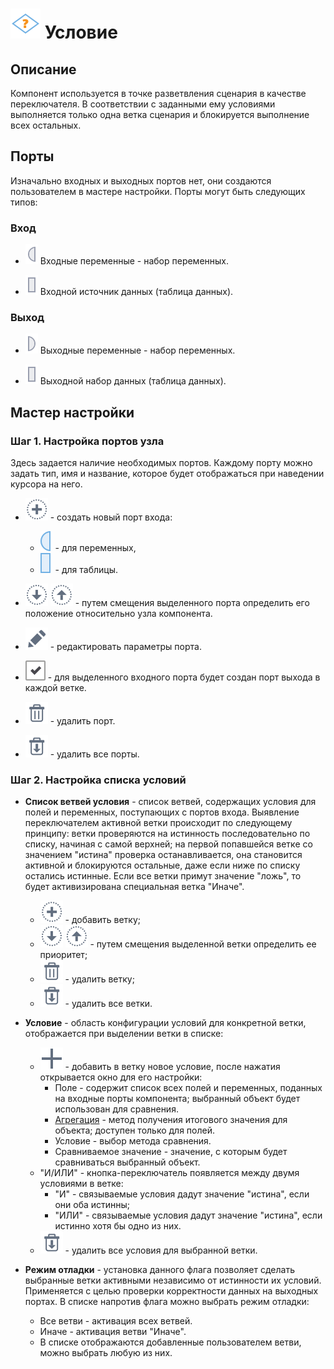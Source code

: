 # ![](../../media/app/icons/vendors/condition.svg) Условие

## Описание

Компонент используется в точке разветвления сценария в качестве переключателя. В соответствии с заданными ему условиями выполняется только одна ветка сценария и блокируется выполнение всех остальных.

## Порты

Изначально входных и выходных портов нет, они создаются пользователем в мастере настройки. Порты могут быть следующих типов:

### Вход

* ![](../../media/app/icons/ports/input-variable-inactive.svg) Входные переменные - набор переменных.

* ![](../../media/app/icons/ports/table-inactive.svg) Входной источник данных (таблица данных).

### Выход

* ![](../../media/app/icons/ports/output-variable-inactive.svg) Выходные переменные - набор переменных.

* ![](../../media/app/icons/ports/table-inactive.svg) Выходной набор данных (таблица данных).

## Мастер настройки

### Шаг 1. Настройка портов узла

Здесь задается наличие необходимых портов. Каждому порту можно задать тип, имя и название, которое будет отображаться при наведении курсора на него.

* ![](../../media/app/icons/toolbar-18/toolbar-18-27.svg) - создать новый порт входа:
  * ![](../../media/app/icons/ports/input-variable-hover.svg) - для переменных,
  * ![](../../media/app/icons/ports/table-hover.svg) - для таблицы.

* ![](../../media/app/icons/toolbar-18/down.svg) ![](../../media/app/icons/toolbar-18/top.svg) - путем смещения выделенного порта определить его положение относительно узла компонента.

* ![](../../media/app/icons/toolbar-18/toolbar-18-28.svg) - редактировать параметры порта.

* ![](../../media/app/icons/toolbar-18/checked.svg) - для выделенного входного порта будет создан порт выхода в каждой ветке.

* ![](../../media/app/icons/toolbar-18/toolbar-18-8.svg) - удалить порт.

* ![](../../media/app/icons/toolbar-18/toolbar-18-127.svg) - удалить все порты.

### Шаг 2. Настройка списка условий

* **Список ветвей условия** - список ветвей, содержащих условия для полей и переменных, поступающих с портов входа. Выявление переключателем активной ветки происходит по следующему принципу: ветки проверяются на истинность последовательно по списку, начиная с самой верхней; на первой попавшейся ветке со значением "истина" проверка останавливается, она становится активной и блокируются остальные, даже если ниже по списку остались истинные. Если все ветки примут значение "ложь", то будет активизирована специальная ветка "Иначе".
  * ![](../../media/app/icons/toolbar-18/toolbar-18-27.svg) - добавить ветку;
  * ![](../../media/app/icons/toolbar-18/down.svg) ![](../../media/app/icons/toolbar-18/top.svg) - путем смещения выделенной ветки определить ее приоритет;
  * ![](../../media/app/icons/toolbar-18/toolbar-18-8.svg) - удалить ветку;
  * ![](../../media/app/icons/toolbar-18/toolbar-18-127.svg) - удалить все ветки.

* **Условие** - область конфигурации условий для конкретной ветки, отображается при выделении ветки в списке:
  * ![](../../media/app/icons/toolbar-18/add.svg) - добавить в ветку новое условие, после нажатия открывается окно для его настройки:
    * Поле - содержит список всех полей и переменных, поданных на входные порты компонента; выбранный объект будет использован для сравнения.
    * [Агрегация](../aggregation-functions.md) - метод получения итогового значения для объекта; доступен только для полей.
    * Условие - выбор метода сравнения.
    * Сравниваемое значение - значение, с которым будет сравниваться выбранный объект.
  * "И/ИЛИ" - кнопка-переключатель появляется между двумя условиями в ветке:
    * "И" - связываемые условия дадут значение "истина", если они оба истинны;
    * "ИЛИ" - связываемые условия дадут значение "истина", если истинно хотя бы одно из них.
  * ![](../../media/app/icons/toolbar-18/toolbar-18-127.svg) - удалить все условия для выбранной ветки.

* **Режим отладки** - установка данного флага позволяет сделать выбранные ветки активными независимо от истинности их условий. Применяется с целью проверки корректности данных на выходных портах. В списке напротив флага можно выбрать режим отладки:
  * Все ветви - активация всех ветвей.
  * Иначе - активация ветви "Иначе".
  * В списке отображаются добавленные пользователем ветви, можно выбрать любую из них.
